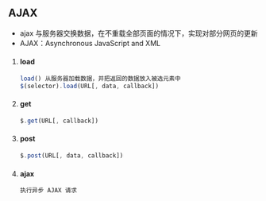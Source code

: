 ## AJAX

- ajax 与服务器交换数据，在不重载全部页面的情况下，实现对部分网页的更新
- AJAX：Asynchronous JavaScript and XML

1. #### load

   ```javascript
   load() 从服务器加载数据，并把返回的数据放入被选元素中
   $(selector).load(URL[, data, callback])
   ```

   

2. #### get

   ```javascript
   $.get(URL[, callback])
   ```

   

3. #### post

   ```javascript
   $.post(URL[, data, callback])
   ```

   
   
4. #### ajax

   ```javascript
   执行异步 AJAX 请求
   ```




